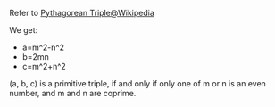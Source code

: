 Refer to [Pythagorean Triple@Wikipedia](https://en.wikipedia.org/wiki/Pythagorean_triple)

We get:

+ a=m^2-n^2
+ b=2mn
+ c=m^2+n^2

(a, b, c) is a primitive triple, if and only if only one of m or n is an even number, and m and n are coprime.

